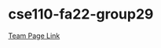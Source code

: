 # cse110-fa22-group29
[Team Page Link](https://github.com/cse110-fa22-group29/cse110-fa22-group29/blob/main/admin/team.md)